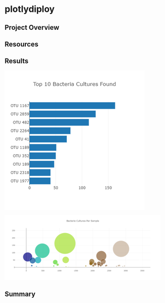 # plotlydiploy

## Project Overview

## Resources

## Results

![bar_chart](Resources/horizontal_bar_chart.png)


![bubble_chart](Resources/bubble_chart.png)

## Summary